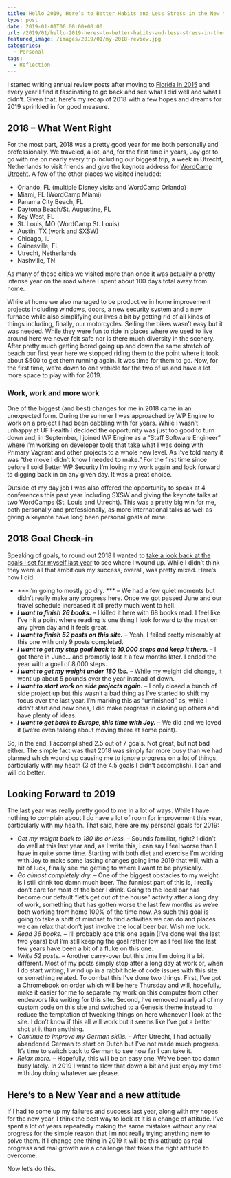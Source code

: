 ```yaml
---
title: Hello 2019, Here’s to Better Habits and Less Stress in the New Year
type: post
date: 2019-01-01T00:00:00+00:00
url: /2019/01/hello-2019-heres-to-better-habits-and-less-stress-in-the-new-year/
featured_image: /images/2019/01/my-2018-review.jpg
categories:
  - Personal
tags:
  - Reflection
---
```


I started writing annual review posts after moving to [Florida in 2015][1] and every year I find it fascinating to go back and see what I did well and what I didn’t. Given that, here’s my recap of 2018 with a few hopes and dreams for 2019 sprinkled in for good measure.

## 2018 – What Went Right

For the most part, 2018 was a pretty good year for me both personally and professionally. We traveled, a lot, and, for the first time in years, Joy got to go with me on nearly every trip including our biggest trip, a week in Utrecht, Netherlands to visit friends and give the keynote address for [WordCamp Utrecht][2]. A few of the other places we visited included:

* Orlando, FL (multiple Disney visits and WordCamp Orlando)
* Miami, FL (WordCamp Miami)
* Panama City Beach, FL
* Daytona Beach/St. Augustine, FL
* Key West, FL
* St. Louis, MO (WordCamp St. Louis)
* Austin, TX (work and SXSW)
* Chicago, IL
* Gainesville, FL
* Utrecht, Netherlands
* Nashville, TN

As many of these cities we visited more than once it was actually a pretty intense year on the road where I spent about 100 days total away from home.

While at home we also managed to be productive in home improvement projects including windows, doors, a new security system and a new furnace while also simplifying our lives a bit by getting rid of all kinds of things including, finally, our motorcycles. Selling the bikes wasn’t easy but it was needed. While they were fun to ride in places where we used to live around here we never felt safe nor is there much diversity in the scenery. After pretty much getting bored going up and down the same stretch of beach our first year here we stopped riding them to the point where it took about $500 to get them running again. It was time for them to go. Now, for the first time, we’re down to one vehicle for the two of us and have a lot more space to play with for 2019.

### Work, work and more work

One of the biggest (and best) changes for me in 2018 came in an unexpected form. During the summer I was approached by WP Engine to work on a project I had been dabbling with for years. While I wasn’t unhappy at UF Health I decided the opportunity was just too good to turn down and, in September, I joined WP Engine as a “Staff Software Engineer” where I’m working on developer tools that take what I was doing with Primary Vagrant and other projects to a whole new level. As I’ve told many it was “the move I didn’t know I needed to make.” For the first time since before I sold Better WP Security I’m loving my work again and look forward to digging back in on any given day. It was a great choice.

Outside of my day job I was also offered the opportunity to speak at 4 conferences this past year including SXSW and giving the keynote talks at two WordCamps (St. Louis and Utrecht). This was a pretty big win for me, both personally and professionally, as more international talks as well as giving a keynote have long been personal goals of mine.

## 2018 Goal Check-in

Speaking of goals, to round out 2018 I wanted to [take a look back at the goals I set for myself last year][3] to see where I wound up. While I didn’t think they were all that ambitious my success, overall, was pretty mixed. Here’s how I did:

* ***I’m going to mostly go dry. ***&nbsp;– We had a few quiet moments but didn’t really make any progress here. Once we got passed June and our travel schedule increased it all pretty much went to hell.
* ***I want to finish 26 books.*** – I killed it here with 68 books read. I feel like I’ve hit a point where reading is one thing I look forward to the most on any given day and it feels great.
* ***I want to finish 52 posts on this site.*** – Yeah, I failed pretty miserably at this one with only 9 posts completed.
* ***I want to get my step goal back to 10,000 steps and keep it there.*** – I got there in June… and promptly lost it a few months later. I ended the year with a goal of 8,000 steps.
* ***I want to get my weight under 180 lbs.*** – While my weight did change, it went up about 5 pounds over the year instead of down.
* ***I want to start work on side projects again.*** – I only closed a bunch of side project up but this wasn’t a bad thing as I’ve started to shift my focus over the last year. I’m marking this as “unfinished” as, while I didn’t start and new ones, I did make progress in closing up others and have plenty of ideas.
* ***I want to get back to Europe, this time with Joy.*** – We did and we loved it (we’re even talking about moving there at some point).

So, in the end, I accomplished 2.5 out of 7 goals. Not great, but not bad either. The simple fact was that 2018 was simply far more busy than we had planned which wound up causing me to ignore progress on a lot of things, particularly with my heath (3 of the 4.5 goals I didn’t accomplish). I can and will do better.

## Looking Forward to 2019

The last year was really pretty good to me in a lot of ways. While I have nothing to complain about I do have a lot of room for improvement this year, particularly with my health. That said, here are my personal goals for 2019:

* *Get my weight back to 180 lbs or less.* – Sounds familiar, right? I didn’t do well at this last year and, as I write this, I can say I feel worse than I have in quite some time. Starting with both diet and exercise I’m working with Joy to make some lasting changes going into 2019 that will, with a bit of luck, finally see me getting to where I want to be physically.
* *Go almost completely dry.* – One of the biggest obstacles to my weight is I still drink too damn much beer. The funniest part of this is, I really don’t care for most of the beer I drink. Going to the local bar has become our default “let’s get out of the house” activity after a long day of work, something that has gotten worse the last few months as we’re both working from home 100% of the time now. As such this goal is going to take a shift of mindset to find activities we can do and places we can relax that don’t just involve the local beer bar. Wish me luck.
* *Read 36 books.* – I’ll probably ace this one again (I’ve done well the last two years) but I’m still keeping the goal rather low as I feel like the last few years have been a bit of a fluke on this one.
* *Write 52 posts.* – Another carry-over but this time I’m doing it a bit different. Most of my posts simply stop after a long day at work or, when I do start writing, I wind up in a rabbit hole of code issues with this site or something related. To combat this I’ve done two things. First, I’ve got a Chromebook on order which will be here Thursday and will, hopefully, make it easier for me to separate my work on this computer from other endeavors like writing for this site. Second, I’ve removed nearly all of my custom code on this site and switched to a Genesis theme instead to reduce the temptation of tweaking things on here whenever I look at the site. I don’t know if this all will work but it seems like I’ve got a better shot at it than anything.
* *Continue to improve my German skills.* – After Utrecht, I had actually abandoned German to start on Dutch but I’ve not made much progress. It’s time to switch back to German to see how far I can take it.
* *Relax more.* – Hopefully, this will be an easy one. We’ve been too damn busy lately. In 2019 I want to slow that down a bit and just enjoy my time with Joy doing whatever we please.

## Here’s to a New Year and a new attitude

If I had to some up my failures and success last year, along with my hopes for the new year, I think the best way to look at it is a change of attitude. I’ve spent a lot of years repeatedly making the same mistakes without any real progress for the simple reason that I’m not really trying anything new to solve them. If I change one thing in 2019 it will be this attitude as real progress and real growth are a challenge that takes the right attitude to overcome.

Now let’s do this.

 [1]: /2016/01/the-year-without-beer/
 [2]: https://2018.utrecht.wordcamp.org/
 [3]: /2018/01/goodbye-2017-and-hello-2018-goals-hopes-and-spoiled-plans/